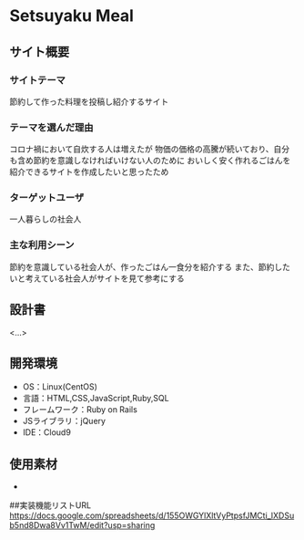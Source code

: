 # Setsuyaku Meal

## サイト概要
### サイトテーマ

節約して作った料理を投稿し紹介するサイト


### テーマを選んだ理由
コロナ禍において自炊する人は増えたが
物価の価格の高騰が続いており、自分も含め節約を意識しなければいけない人のために
おいしく安く作れるごはんを紹介できるサイトを作成したいと思ったため

### ターゲットユーザ
一人暮らしの社会人

### 主な利用シーン
節約を意識している社会人が、作ったごはん一食分を紹介する
また、節約したいと考えている社会人がサイトを見て参考にする


## 設計書
<...>

## 開発環境
- OS：Linux(CentOS)
- 言語：HTML,CSS,JavaScript,Ruby,SQL
- フレームワーク：Ruby on Rails
- JSライブラリ：jQuery
- IDE：Cloud9

## 使用素材
-

##実装機能リストURL
https://docs.google.com/spreadsheets/d/155OWGYlXltVyPtpsfJMCti_lXDSub5nd8Dwa8Vv1TwM/edit?usp=sharing